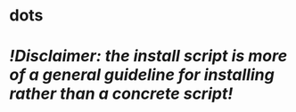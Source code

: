 # dots

# ***!Disclaimer: the install script is more of a general guideline for installing rather than a concrete script!***